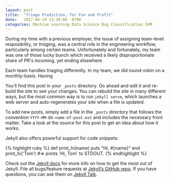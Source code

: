 ```yaml
---
layout: post
title:  "Triage Prediction, for Fun and Profit"
date:   2017-06-19 13:38:00 -0700
categories: Machine Learning Data Science Bug Classification SVM 
---
```


During my time with a previous employer, the issue of assigning team-level resposibility, or *triaging*, was a central role in the engineering workflow, particularly among certain teams. Unfortunately and fortunately, my team was one of those lucky bunch which received a likely disproportionate share of PR's incoming, yet ending elsewhere. 

Each team handles triaging differently. In my team, we did round-robin on a monthly-basis. Having 

You’ll find this post in your `_posts` directory. Go ahead and edit it and re-build the site to see your changes. You can rebuild the site in many different ways, but the most common way is to run `jekyll serve`, which launches a web server and auto-regenerates your site when a file is updated.

To add new posts, simply add a file in the `_posts` directory that follows the convention `YYYY-MM-DD-name-of-post.ext` and includes the necessary front matter. Take a look at the source for this post to get an idea about how it works.

Jekyll also offers powerful support for code snippets:

{% highlight ruby %}
def print_hi(name)
  puts "Hi, #{name}"
end
print_hi('Tom')
#=> prints 'Hi, Tom' to STDOUT.
{% endhighlight %}

Check out the [Jekyll docs][jekyll-docs] for more info on how to get the most out of Jekyll. File all bugs/feature requests at [Jekyll’s GitHub repo][jekyll-gh]. If you have questions, you can ask them on [Jekyll Talk][jekyll-talk].

[jekyll-docs]: https://jekyllrb.com/docs/home
[jekyll-gh]:   https://github.com/jekyll/jekyll
[jekyll-talk]: https://talk.jekyllrb.com/
